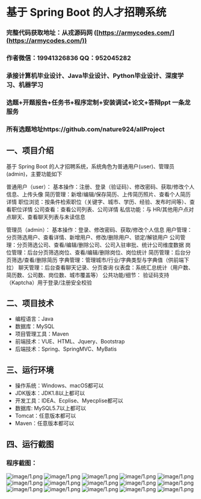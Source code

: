 基于 Spring Boot 的人才招聘系统
=

### 完整代码获取地址：从戎源码网 ([https://armycodes.com/](https://armycodes.com/))
### 作者微信：19941326836  QQ：952045282 
### 承接计算机毕业设计、Java毕业设计、Python毕业设计、深度学习、机器学习
### 选题+开题报告+任务书+程序定制+安装调试+论文+答辩ppt 一条龙服务
### 所有选题地址https://github.com/nature924/allProject

一、项目介绍
---

基于 Spring Boot 的人才招聘系统，系统角色为普通用户(user)、管理员(admin)，主要功能如下

普通用户（user）：
基本操作：注册、登录（验证码）、修改密码、获取/修改个人信息、上传头像
简历管理：新增/编辑/保存简历、上传简历照片、查看个人简历详情
职位浏览：按条件检索职位（关键字、城市、学历、经验、发布时间等）、查看职位详情
公司查看：查看公司列表、公司详情
私信功能：与 HR/其他用户点对点聊天、查看聊天列表与未读信息

管理员（admin）：
基本操作：登录、修改密码、获取/修改个人信息
用户管理：分页筛选用户、查看详情、新增用户、修改/删除用户、锁定/解锁用户
公司管理：分页筛选公司、查看/编辑/删除公司、公司入驻审批、统计公司维度数据
岗位管理：后台分页筛选岗位、查看/编辑/删除岗位、岗位统计
简历管理：后台分页筛选/查看/删除简历
字典管理：管理城市/行业/字典类型与字典值（供前端下拉）
聊天管理：后台查看聊天记录、分页查询
仪表盘：系统汇总统计（用户数、简历数、公司数、岗位数、城市覆盖等）
公共功能/细节：
验证码支持（Kaptcha）用于登录/注册安全校验


二、项目技术
---
- 编程语言：Java
- 数据库：MySQL
- 项目管理工具：Maven
- 前端技术：VUE、HTML、Jquery、Bootstrap
- 后端技术：Spring、SpringMVC、MyBatis

三、运行环境
---
- 操作系统：Windows、macOS都可以
- JDK版本：JDK1.8以上都可以
- 开发工具：IDEA、Ecplise、Myecplise都可以
- 数据库: MySQL5.7以上都可以
- Tomcat：任意版本都可以
- Maven：任意版本都可以

四、运行截图
---

### 程序截图：
![image/1.png](image/1.png)
![image/1.png](image/2.png)
![image/1.png](image/3.png)
![image/1.png](image/4.png)
![image/1.png](image/5.png)
![image/1.png](image/6.png)
![image/1.png](image/7.png)
![image/1.png](image/8.png)
![image/1.png](image/9.png)
![image/1.png](image/10.png)
![image/1.png](image/11.png)
![image/1.png](image/12.png)
![image/1.png](image/13.png)
![image/1.png](image/14.png)
![image/1.png](image/15.png)




